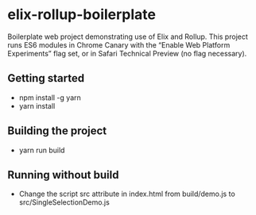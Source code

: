 # elix-rollup-boilerplate
Boilerplate web project demonstrating use of Elix and Rollup. This project
runs ES6 modules in Chrome Canary with the “Enable Web Platform Experiments”
flag set, or in Safari Technical Preview (no flag necessary).

## Getting started
* npm install -g yarn
* yarn install
 
## Building the project
* yarn run build
 
## Running without build
* Change the script src attribute in index.html from build/demo.js to src/SingleSelectionDemo.js
